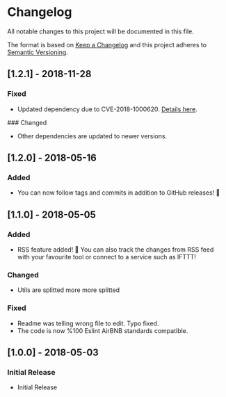 # Changelog
All notable changes to this project will be documented in this file.

The format is based on [Keep a Changelog](http://keepachangelog.com/en/1.0.0/)
and this project adheres to [Semantic Versioning](http://semver.org/spec/v2.0.0.html).

## [1.2.1] - 2018-11-28
### Fixed
- Updated dependency due to CVE-2018-1000620. [Details here](https://github.com/filipedeschamps/rss-feed-emitter/pull/173).

### Changed
- Other dependencies are updated to newer versions.

## [1.2.0] - 2018-05-16
### Added
- You can now follow tags and commits in addition to GitHub releases! 🎉


## [1.1.0] - 2018-05-05
### Added
- RSS feature added! 🎉  You can also track the changes from RSS feed with your favourite tool or connect to a service such as IFTTT!

### Changed
- Utils are splitted more more splitted

### Fixed
- Readme was telling wrong file to edit. Typo fixed.
- The code is now %100 Eslint AirBNB standards compatible.

## [1.0.0] - 2018-05-03
### Initial Release
- Initial Release
